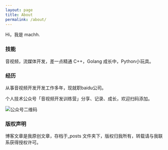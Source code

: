 ```yaml
---
layout: page
title: About
permalink: /about/
---
```


Hi，我是 machh.

### 技能

音视频，流媒体开发，差一点精通 C++，Golang 成长中，Python小玩具。

### 经历

从事音视频开发开发工作多年，现就职baidu公司。

个人技术公众号「音视频开发训练营」分享、记录、成长，欢迎扫码添加。

![公众号二维码](https://img-blog.csdn.net/2018053016114480?watermark/2/text/aHR0cHM6Ly9ibG9nLmNzZG4ubmV0L21hY2ho/font/5a6L5L2T/fontsize/400/fill/I0JBQkFCMA==/dissolve/70)



### 版权声明

博客文章是我原创文章，存档于_posts 文件夹下，版权归我所有，转载请与我联系获得授权许可。

